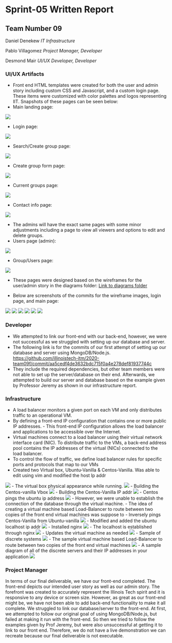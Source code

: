 # Sprint-05 Written Report

## Team Number 09

Daniel Denekew *IT Infrastructure*

Pablo Villagomez *Project Manager, Developer*

Desmond Mair *UI/UX Developer, Developer*


### UI/UX Artifacts

- Front end HTML templates were created for both the user and admin story including custom CSS and Javascript, and a custom login page. These items were customized with color palettes and logos representing IIT. Snapshots of these pages can be seen below:
- Main landing page:
<img src = "images/Screenshots of website (user)/page 1.png">

- Login page:
<img src = "images/Screenshots of website (user)/page 2.png">

- Search/Create group page:
<img src = "images/Screenshots of website (user)/page 3.png">

- Create group form page:
<img src = "images/Screenshots of website (user)/page 4.png">

- Current groups page:
<img src = "images/Screenshots of website (user)/page 5.png">

- Contact info page:
<img src = "images/Screenshots of website (user)/page 6.png">

- The admins will have the exact same pages with some minor adjustments including a page to view all viewers and options to edit and delete groups.
- Users page (admin):
<img src = "images/Screenshots of website (admin)/page 1.png">

- Group/Users page:
<img src = "images/Screenshots of website (admin)/page 2.png">

- These pages were designed based on the wireframes for the user/admin story in the diagrams folder:
[Link to diagrams folder](https://github.com/illinoistech-itm/2020-team09f/tree/master/StudyHawk/diagrams)

- Below are screenshots of the commits for the wireframe images, login page, and main page:
<img src = "images/Screenshots of commits (DESMOND)/1.png">
<img src = "images/Screenshots of commits (DESMOND)/2.png">
<img src = "images/Screenshots of commits (DESMOND)/3.png">
<img src = "images/Screenshots of commits (DESMOND)/4.png">
<img src = "images/Screenshots of commits (DESMOND)/5.png">
<img src = "images/Screenshots of commits (DESMOND)/6.png">


### Developer

- We attempted to link our front-end with our back-end, however, we were not successful as we struggled with setting up our database and server.
- The following link is for the commits of our first attempt of setting up our database and server using MongoDB/Node.js.
https://github.com/illinoistech-itm/2020-team09f/commit/aa5cedf4de3632bdc715f0a4e278def81937744c
- They include the required dependencies, but other team members were not able to set up the server/database on their end. Afterwards, we attempted to build our server and database based on the example given by Professor Jeremy as shown in our infrastructure report.


### Infrastructure

- A load balancer monitors a given port on each VM and only distributes traffic to an operational VM.
- By defining a front-end IP configuration that contains one or more public IP addresses. - This front-end IP configuration allows the load balancer and applications to be accessible over the Internet.
- Virtual machines connect to a load balancer using their virtual network interface card (NIC). To distribute traffic to the VMs, a back-end address pool contains the IP addresses of the virtual (NICs) connected to the load balancer.
- To control the flow of traffic, we define load balancer rules for specific ports and protocols that map to our VMs
- Created two Virtual box, Ubuntu-Vanilla & Centos-Vanilla. Was able to edit using vim and modified the host Ip addr
<img src = "images/VM.JPG">
- The virtual box physical appearance while running.
<img src = "images/VMW.JPG">
-	Building the Centos-vanilla Vbox
<img src = “images/Centos-V.JPG”>
-	Building the Centos-Vanilla IP addr
<img src = “images/Centos-Vip.JPG”>
-	Centos pings the ubuntu ip address
<img src = “images/Centos-Vping.JPG”>
-	However, we were unable to establish the connection of the database through the virtual machine.
-	The idea of creating a virtual machine based Load-Balancer to route between two copies of the front end virtual machines was suppose to 
-	Inversely pings Centos-Vanilla from Ubuntu-vanilla
<img src = “images/UV-CVP.JPG”>
-	Modified and added the ubuntu localhost ip addr
<img src = “images/UV-IP.JPG”>
- Installed nginx
<img src = “images/UV-ng.JPG”>
- The localhost is established through nginx
<img src = “images/Ngx.JPG”>
- Updates the virtual machine as needed
<img src = “images/UV-UD.JPG”>
- Sample of discrete systems
<img src = "images/AppGateway.png">
- The sample virtual machine based Load-Balancer to route between two copies of the front end virtual machines
<img src = "images/lb.png">
- A sample diagram of all of the discrete servers and their IP addresses in your application
<img src = "images/pas.png">

### Project Manager

In terms of our final deliverable, we have our front-end completed. The front-end depicts our intended user story as well as our admin story. The forefront was created to accurately represent the Illinois Tech spirit and it is responsive to any device or screen size. However, as great as our front-end might be, we have not been able to add back-end functionality to make it all complete. We struggled to link our database/server to the front-end. At first, we attempted to follow our original goal of using MongoDB/Node.js, but failed at making it run with the front-end. So then we tried to follow the examples given by Prof Jeremy, but were also unsuccessful at getting it to link to our front end. Therefore, we do not have a live demonstration we can recreate because our final deliverable is not executable.  
